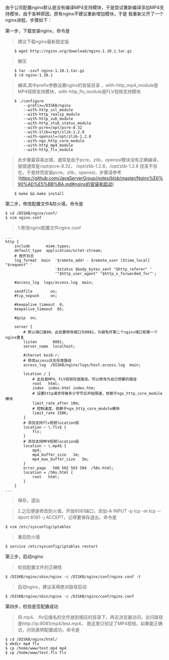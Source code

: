 

由于公司配置nginx默认是没有编译MP4支持模块，于是尝试重新编译添加MP4支持模块，由于各种原因，原有nginx不建议重新增加模块，于是
我重新又开了一个nginx进程，步骤如下：

第一步，下载安装nginx，命令是

>    建议下载nginx最新稳定版

    	$ wget http://nginx.org/download/nginx-1.10.1.tar.gz
>解压
  
    	$ tar -zxvf nginx-1.10.1.tar.gz        
    	$ cd nginx-1.10.1
> 编译,其中prefix参数设置nginx的安装目录 ，with-http_mp4_module是MP4视频支持模块，with-http_flv_module是FLV视频支持模块
 
    	$ ./configure              
     	 	--prefix=/DISKB/nginx             
      		--with-http_ssl_module 
      		--with-http_realip_module  
      		--with-http_sub_module 
      		--with-http_stub_status_module 
      		--with-pcre=/opt/pcre-8.32 
      		--with-zlib=/opt/zlib-1.2.8 
      		--with-openssl=/opt/zlib-1.2.8
      		--with-ngx_http_core_module
      		--with-http_mp4_module             
      		--with-http_flv_module  

>此步骤最容易出错，通常是由于pcre，zlib，openssl模块没有正确编译，报错通常是/opt/pcre-8.32，
    /opt/zlib-1.2.8，/opt/zlib-1.2.8 目录不存在，于是转而安装pcre，zlib，openssl，步骤请参考
    (https://github.com/JavaServerGroup/notes/blob/master/Nginx%E6%90%AD%E5%BB%BA.md#nginx的安装和启动)  
           
    	$ make && make install  

第二步，修改配置文件&防火墙，命令是

    $ cd /DISKB/nginx/conf/
    $ vim nginx.conf
  
>1.修改nginx配置文件nginx.conf

    ...
    http {
        include       mime.types;
        default_type  application/octet-stream;
		# 放开日志
        log_format  main  '$remote_addr - $remote_user [$time_local] "$request" '  
                          '$status $body_bytes_sent "$http_referer" '
                          '"$http_user_agent" "$http_x_forwarded_for"';

        #access_log  logs/access.log  main;

        sendfile        on;
        #tcp_nopush     on;

        #keepalive_timeout  0;
        keepalive_timeout  65;

        #gzip  on;

        server {
			# 默认端口是80，此处要修改端口为8081，为避免开第二个nginx端口和第一个nginx重复
            listen       8081;      
            server_name  localhost;

            #charset koi8-r;
			# 修改access日志存放路径
            access_log  /DISKB/nginx/logs/host.access.log  main;      

           	location / {
				# 此处是MP4，FLV视频存放路径，可以修改为自己想要的路径
                root   html;     
                index  index.html index.htm;
				# 设置http请求传输多少字节后开始限速，依赖于ngx_http_core_module模块
                limit_rate_after 10m;     
				# 控制速度，依赖于ngx_http_core_module模块
                limit_rate 150K;    
            }
			# 添加支持flv视频location段
            location ~ \.flv$ {          
                flv;
            }
			# 添加支持MP4视频location段
            location ~ \.mp4$ {          
                mp4;
                mp4_buffer_size   1m;
                mp4_max_buffer_size   5m;
            }
            error_page   500 502 503 504  /50x.html;
            location = /50x.html {
                root   html;
            }
        }
    ...


>保存，退出


>2.之后便是修改防火墙，开放8081端口，添加-A INPUT -p tcp -m tcp --dport 8081 -j ACCEPT，记得要保存退出，命令是

    $ vim /etc/sysconfig/iptables   

>重启防火墙 

    $ service /etc/sysconfig/iptables restart  
    
第三步，启动nginx

>检验配置文件的正确性

    $ /DISKB/nginx/sbin/nginx -c /DISKB/nginx/conf/nginx.conf -t 
>启动nginx，建议采用绝对路径启动

    $ /DISKB/nginx/sbin/nginx -c /DISKB/nginx/conf/nginx.conf
    
第四步，检验是否配置成功
    
>将.mp4、.flv后缀名的文件放到相应的目录下，再去浏览器访问，访问路径是http://ip:8081/mp4/test.mp4，
>我这里只验证了MP4视频，如果能正确访，问则表明配置成功，命令是
	
	$ cd /DISKB/nginx/html/
    $ mkdir mp4 flv
    $ cp /home/www/test.mp4 mp4
    $ cp /home/www/test.flv flv
    
    
    
